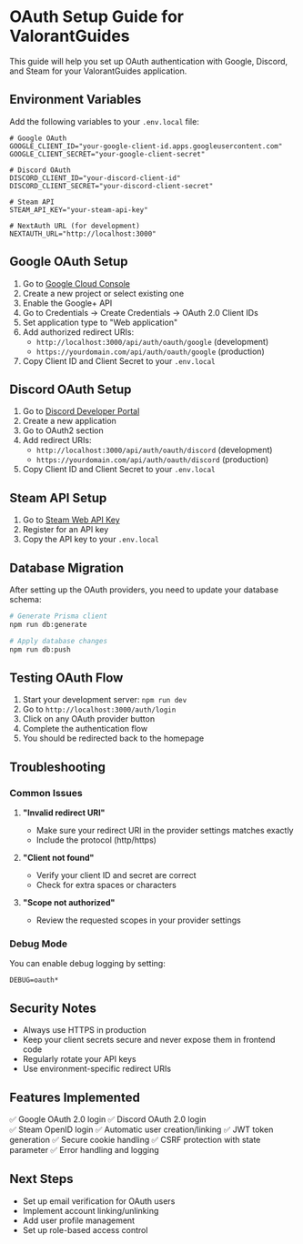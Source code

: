# OAuth Setup Guide for ValorantGuides

This guide will help you set up OAuth authentication with Google, Discord, and Steam for your ValorantGuides application.

## Environment Variables

Add the following variables to your `.env.local` file:

```env
# Google OAuth
GOOGLE_CLIENT_ID="your-google-client-id.apps.googleusercontent.com"
GOOGLE_CLIENT_SECRET="your-google-client-secret"

# Discord OAuth
DISCORD_CLIENT_ID="your-discord-client-id"
DISCORD_CLIENT_SECRET="your-discord-client-secret"

# Steam API
STEAM_API_KEY="your-steam-api-key"

# NextAuth URL (for development)
NEXTAUTH_URL="http://localhost:3000"
```

## Google OAuth Setup

1. Go to [Google Cloud Console](https://console.cloud.google.com/)
2. Create a new project or select existing one
3. Enable the Google+ API
4. Go to Credentials → Create Credentials → OAuth 2.0 Client IDs
5. Set application type to "Web application"
6. Add authorized redirect URIs:
   - `http://localhost:3000/api/auth/oauth/google` (development)
   - `https://yourdomain.com/api/auth/oauth/google` (production)
7. Copy Client ID and Client Secret to your `.env.local`

## Discord OAuth Setup

1. Go to [Discord Developer Portal](https://discord.com/developers/applications)
2. Create a new application
3. Go to OAuth2 section
4. Add redirect URIs:
   - `http://localhost:3000/api/auth/oauth/discord` (development)
   - `https://yourdomain.com/api/auth/oauth/discord` (production)
5. Copy Client ID and Client Secret to your `.env.local`

## Steam API Setup

1. Go to [Steam Web API Key](https://steamcommunity.com/dev/apikey)
2. Register for an API key
3. Copy the API key to your `.env.local`

## Database Migration

After setting up the OAuth providers, you need to update your database schema:

```bash
# Generate Prisma client
npm run db:generate

# Apply database changes
npm run db:push
```

## Testing OAuth Flow

1. Start your development server: `npm run dev`
2. Go to `http://localhost:3000/auth/login`
3. Click on any OAuth provider button
4. Complete the authentication flow
5. You should be redirected back to the homepage

## Troubleshooting

### Common Issues

1. **"Invalid redirect URI"**
   - Make sure your redirect URI in the provider settings matches exactly
   - Include the protocol (http/https)

2. **"Client not found"**
   - Verify your client ID and secret are correct
   - Check for extra spaces or characters

3. **"Scope not authorized"**
   - Review the requested scopes in your provider settings

### Debug Mode

You can enable debug logging by setting:

```env
DEBUG=oauth*
```

## Security Notes

- Always use HTTPS in production
- Keep your client secrets secure and never expose them in frontend code
- Regularly rotate your API keys
- Use environment-specific redirect URIs

## Features Implemented

✅ Google OAuth 2.0 login
✅ Discord OAuth 2.0 login  
✅ Steam OpenID login
✅ Automatic user creation/linking
✅ JWT token generation
✅ Secure cookie handling
✅ CSRF protection with state parameter
✅ Error handling and logging

## Next Steps

- Set up email verification for OAuth users
- Implement account linking/unlinking
- Add user profile management
- Set up role-based access control
